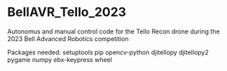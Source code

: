 # BellAVR_Tello_2023
Autonomus and manual control code for the Tello Recon drone during the 2023 Bell Advanced Robotics competition

Packages needed:
setuptools
pip
opencv-python
djitellopy
djitellopy2
pygame
numpy
ebx-keypress
wheel

